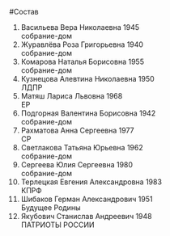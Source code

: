 #Состав
1. Васильева Вера Николаевна 1945   
    собрание-дом
2. Журавлёва Роза Григорьевна 1940   
    собрание-дом
3. Комарова Наталья Борисовна 1955   
    собрание-дом
4. Кузнецова Алевтина Николаевна 1950   
    ЛДПР
5. Матяш Лариса Львовна 1968   
    ЕР
6. Подгорная Валентина Борисовна 1942   
    собрание-дом
7. Рахматова Анна Сергеевна 1977   
    СР
8. Светлакова Татьяна Юрьевна 1962   
    собрание-дом
9. Сергеева Юлия Сергеевна 1980   
    собрание-дом
10. Терлецкая Евгения Александровна 1983   
    КПРФ
11. Шибаков Герман Александрович 1951   
    Будущее Родины
12. Якубович Станислав Андреевич 1948   
    ПАТРИОТЫ РОССИИ
